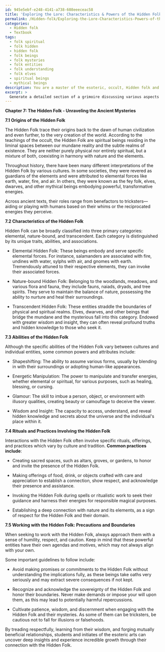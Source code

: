 ```yaml
---
id: 945e5ebf-e248-4141-a738-608eeeceac58
title: 'Exploring the Lore: Characteristics & Powers of the Hidden Folk'
permalink: /Hidden-folk/Exploring-the-Lore-Characteristics-Powers-of-the-Hidden-Folk/
categories:
  - Hidden folk
  - Textbook
tags:
  - folk spiritual
  - folk hidden
  - hidden folk
  - folk beings
  - folk mysteries
  - folk entities
  - folk understanding
  - folk elves
  - spiritual beings
  - mythical beings
description: You are a master of the esoteric, occult, Hidden folk and education, you have written many textbooks on the subject in ways that provide students with rich and deep understanding of the subject. You are being asked to write textbook-like sections on a topic and you do it with full context, explainability, and reliability in accuracy to the true facts of the topic at hand, in a textbook style that a student would easily be able to learn from, in a rich, engaging, and contextual way. Always include relevant context (such as formulas and history), related concepts, and in a way that someone can gain deep insights from.
excerpt: > 
  Generate a detailed section of a grimoire discussing various aspects of the Hidden folk in the occult domain, including their origins, characteristics, abilities, and commonly associated rituals or practices. Additionally, provide insights on how a student or initiate can better understand and connect with the Hidden folk, mentioning any potential precautions and respecting their boundaries.
---
```

**Chapter 7: The Hidden Folk - Unraveling the Ancient Mysteries**

**7.1 Origins of the Hidden Folk**

The Hidden Folk trace their origins back to the dawn of human civilization and even further, to the very creation of the world. According to the teachings of the occult, the Hidden Folk are spiritual beings residing in the liminal spaces between our mundane reality and the subtle realms of existence. They are neither purely physical nor entirely spiritual, but a mixture of both, coexisting in harmony with nature and the elements.

Throughout history, there have been many different interpretations of the Hidden Folk by various cultures. In some societies, they were revered as guardians of the elements and were attributed to elemental forces like earth, water, fire, and air. In others, they were known as the fey folk, elves, dwarves, and other mythical beings embodying powerful, transformative energies.

Across ancient texts, their roles range from benefactors to tricksters—aiding or playing with humans based on their whims or the reciprocated energies they perceive.

**7.2 Characteristics of the Hidden Folk**

Hidden Folk can be broadly classified into three primary categories: elemental, nature-bound, and transcendent. Each category is distinguished by its unique traits, abilities, and associations.

- Elemental Hidden Folk: These beings embody and serve specific elemental forces. For instance, salamanders are associated with fire, undines with water, sylphs with air, and gnomes with earth. Tremendously attuned to their respective elements, they can invoke their associated forces.

- Nature-bound Hidden Folk: Belonging to the woodlands, meadows, and various flora and fauna, they include fauns, naiads, dryads, and tree spirits. They serve to maintain the balance of nature, possessing the ability to nurture and heal their surroundings.

- Transcendent Hidden Folk: These entities straddle the boundaries of physical and spiritual realms. Elves, dwarves, and other beings that bridge the mundane and the mysterious fall into this category. Endowed with greater wisdom and insight, they can often reveal profound truths and hidden knowledge to those who seek it.

**7.3 Abilities of the Hidden Folk**

Although the specific abilities of the Hidden Folk vary between cultures and individual entities, some common powers and attributes include:

- Shapeshifting: The ability to assume various forms, usually by blending in with their surroundings or adopting human-like appearances.

- Energetic Manipulation: The power to manipulate and transfer energies, whether elemental or spiritual, for various purposes, such as healing, blessing, or cursing.

- Glamour: The skill to imbue a person, object, or environment with illusory qualities, creating beauty or camouflage to deceive the viewer.

- Wisdom and Insight: The capacity to access, understand, and reveal hidden knowledge and secrets about the universe and the individual's place within it.

**7.4 Rituals and Practices Involving the Hidden Folk**

Interactions with the Hidden Folk often involve specific rituals, offerings, and practices which vary by culture and tradition. **Common practices include**:

- Creating sacred spaces, such as altars, groves, or gardens, to honor and invite the presence of the Hidden Folk.

- Making offerings of food, drink, or objects crafted with care and appreciation to establish a connection, show respect, and acknowledge their presence and assistance.

- Invoking the Hidden Folk during spells or ritualistic work to seek their guidance and harness their energies for responsible magical purposes.

- Establishing a deep connection with nature and its elements, as a sign of respect for the Hidden Folk and their domain.

**7.5 Working with the Hidden Folk: Precautions and Boundaries**

When seeking to work with the Hidden Folk, always approach them with a sense of humility, respect, and caution. Keep in mind that these powerful entities have their own agendas and motives, which may not always align with your own.

Some important guidelines to follow include:

- Avoid making promises or commitments to the Hidden Folk without understanding the implications fully, as these beings take oaths very seriously and may extract severe consequences if not kept.

- Recognize and acknowledge the sovereignty of the Hidden Folk and honor their boundaries. Never make demands or impose your will upon them, as this may lead to potentially harmful repercussions.

- Cultivate patience, wisdom, and discernment when engaging with the Hidden Folk and their mysteries. As some of them can be tricksters, be cautious not to fall for illusions or falsehoods.

By treading respectfully, learning from their wisdom, and forging mutually beneficial relationships, students and initiates of the esoteric arts can uncover deep insights and experience incredible growth through their connection with the Hidden Folk.
